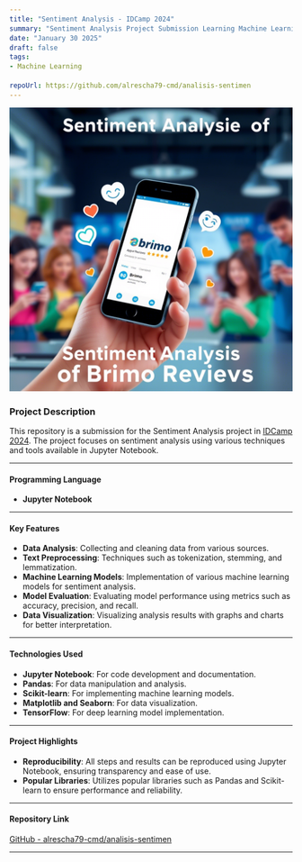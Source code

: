 ```yaml
---
title: "Sentiment Analysis - IDCamp 2024"
summary: "Sentiment Analysis Project Submission Learning Machine Learning Development"
date: "January 30 2025"
draft: false
tags:
- Machine Learning

repoUrl: https://github.com/alrescha79-cmd/analisis-sentimen
---
```


![Sentiment Analysis](../../../../public/projects/analisis-sentimen.png)

### **Project Description**

This repository is a submission for the Sentiment Analysis project in [IDCamp 2024](https://idcamp.ioh.co.id/). The project focuses on sentiment analysis using various techniques and tools available in Jupyter Notebook.

---

#### **Programming Language**

- **Jupyter Notebook**

---

#### **Key Features**

- **Data Analysis**: Collecting and cleaning data from various sources.
- **Text Preprocessing**: Techniques such as tokenization, stemming, and lemmatization.
- **Machine Learning Models**: Implementation of various machine learning models for sentiment analysis.
- **Model Evaluation**: Evaluating model performance using metrics such as accuracy, precision, and recall.
- **Data Visualization**: Visualizing analysis results with graphs and charts for better interpretation.

---

#### **Technologies Used**

- **Jupyter Notebook**: For code development and documentation.
- **Pandas**: For data manipulation and analysis.
- **Scikit-learn**: For implementing machine learning models.
- **Matplotlib and Seaborn**: For data visualization.
- **TensorFlow**: For deep learning model implementation.

---

#### **Project Highlights**

- **Reproducibility**: All steps and results can be reproduced using Jupyter Notebook, ensuring transparency and ease of use.
- **Popular Libraries**: Utilizes popular libraries such as Pandas and Scikit-learn to ensure performance and reliability.

---

#### **Repository Link**

[GitHub - alrescha79-cmd/analisis-sentimen](https://github.com/alrescha79-cmd/analisis-sentimen.git)

---

